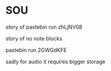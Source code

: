 # SOU
story of
pastebin run zhLjNV08

story of no note blocks 

pastebin run 2GWGdKFE

sadly for audio it requires bigger storage
